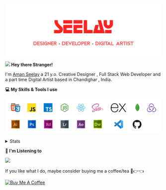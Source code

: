 [![banner](./images/seelay.svg)](https://seelay.in)

**<img src="https://media.giphy.com/media/hvRJCLFzcasrR4ia7z/giphy.gif" width="25px"> Hey there Stranger!**

I'm [Aman Seelay](https://seelay.in) a 21 y.o. Creative Designer , Full Stack Web Developer and a part time Digital Artist based in Chandighar , India.

**💻 My Skills & Tools I use**

[![banner](./images/skills&tools.svg)](https://seelay.in)

<details>
  <summary>Stats</summary>

---

<!--START_SECTION:waka-->
![Profile Views](http://img.shields.io/badge/Profile%20Views-9-blue)

**🐱 My Github Data** 

> 🏆 492 Contributions in the Year 2021
 > 
> 📦 586.1 kB Used in Github's Storage 
 > 
> 🚫 Not Opted to Hire
 > 
> 📜 1 Public Repository 
 > 
> 🔑 86 Private Repositories  
 > 
**I'm a Night 🦉** 

```text
🌞 Morning    190 commits    ██████░░░░░░░░░░░░░░░░░░░   26.43% 
🌆 Daytime    95 commits     ███░░░░░░░░░░░░░░░░░░░░░░   13.21% 
🌃 Evening    186 commits    ██████░░░░░░░░░░░░░░░░░░░   25.87% 
🌙 Night      248 commits    ████████░░░░░░░░░░░░░░░░░   34.49%

```
📅 **I'm Most Productive on Thursday** 

```text
Monday       125 commits    ████░░░░░░░░░░░░░░░░░░░░░   17.39% 
Tuesday      71 commits     ██░░░░░░░░░░░░░░░░░░░░░░░   9.87% 
Wednesday    82 commits     ██░░░░░░░░░░░░░░░░░░░░░░░   11.4% 
Thursday     172 commits    ██████░░░░░░░░░░░░░░░░░░░   23.92% 
Friday       117 commits    ████░░░░░░░░░░░░░░░░░░░░░   16.27% 
Saturday     83 commits     ███░░░░░░░░░░░░░░░░░░░░░░   11.54% 
Sunday       69 commits     ██░░░░░░░░░░░░░░░░░░░░░░░   9.6%

```


📊 **This Week I Spent My Time On** 

```text
⌚︎ Time Zone: Asia/Kolkata

💬 Programming Languages: 
Other                    28 hrs 48 mins      █████████████████████░░░░   84.83% 
JavaScript               1 hr 37 mins        █░░░░░░░░░░░░░░░░░░░░░░░░   4.81% 
JSON                     1 hr 35 mins        █░░░░░░░░░░░░░░░░░░░░░░░░   4.67% 
Vue.js                   1 hr 9 mins         ░░░░░░░░░░░░░░░░░░░░░░░░░   3.4% 
Git Config               15 mins             ░░░░░░░░░░░░░░░░░░░░░░░░░   0.75%

🔥 Editors: 
Browser                  27 hrs 10 mins      ████████████████████░░░░░   80.02% 
VS Code                  6 hrs 46 mins       █████░░░░░░░░░░░░░░░░░░░░   19.98%

🐱‍💻 Projects: 
ARIUS-Web                9 hrs 16 mins       ██████░░░░░░░░░░░░░░░░░░░   27.3% 
ARIUS                    8 hrs 44 mins       ██████░░░░░░░░░░░░░░░░░░░   25.75% 
amar                     3 hrs 10 mins       ██░░░░░░░░░░░░░░░░░░░░░░░   9.35% 
lennox                   2 hrs 48 mins       ██░░░░░░░░░░░░░░░░░░░░░░░   8.27% 
SeelayBot                2 hrs 8 mins        █░░░░░░░░░░░░░░░░░░░░░░░░   6.31%

💻 Operating System: 
Windows                  33 hrs 57 mins      █████████████████████████   100.0%

```

**I Mostly Code in JavaScript** 

```text
JavaScript               55 repos            ████████████████░░░░░░░░░   63.95% 
TypeScript               18 repos            █████░░░░░░░░░░░░░░░░░░░░   20.93% 
HTML                     5 repos             █░░░░░░░░░░░░░░░░░░░░░░░░   5.81% 
Vue                      4 repos             █░░░░░░░░░░░░░░░░░░░░░░░░   4.65% 
CSS                      3 repos             ░░░░░░░░░░░░░░░░░░░░░░░░░   3.49%

```


**Timeline**

![Chart not found](https://raw.githubusercontent.com/ImSeelay/ImSeelay/master/charts/bar_graph.png) 


<!--END_SECTION:waka-->

---

 </details>

**🎵 I'm Listening to**

<object data="https://now-play.vercel.app/api/generate?uid=7a17a86e-d6b7-43b5-8d9c-1d6dae42a779" >

  <img src="https://now-play.vercel.app/api/generate?uid=7a17a86e-d6b7-43b5-8d9c-1d6dae42a779" />

</object>

If you like what I do, maybe consider buying me a coffee/tea 🥺👉👈

<a href="https://www.buymeacoffee.com/seelay" target="_blank"><img src="https://cdn.buymeacoffee.com/buttons/v2/default-red.png" alt="Buy Me A Coffee" width="150" ></a>
